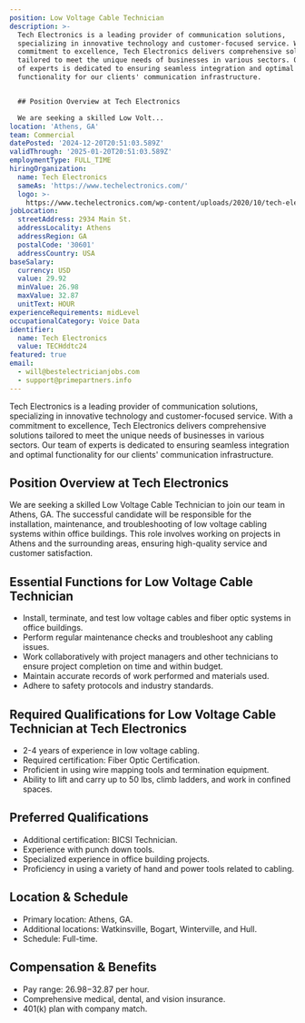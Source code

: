 ```yaml
---
position: Low Voltage Cable Technician
description: >-
  Tech Electronics is a leading provider of communication solutions,
  specializing in innovative technology and customer-focused service. With a
  commitment to excellence, Tech Electronics delivers comprehensive solutions
  tailored to meet the unique needs of businesses in various sectors. Our team
  of experts is dedicated to ensuring seamless integration and optimal
  functionality for our clients' communication infrastructure.


  ## Position Overview at Tech Electronics

  We are seeking a skilled Low Volt...
location: 'Athens, GA'
team: Commercial
datePosted: '2024-12-20T20:51:03.589Z'
validThrough: '2025-01-20T20:51:03.589Z'
employmentType: FULL_TIME
hiringOrganization:
  name: Tech Electronics
  sameAs: 'https://www.techelectronics.com/'
  logo: >-
    https://www.techelectronics.com/wp-content/uploads/2020/10/tech-electronics-logo.png
jobLocation:
  streetAddress: 2934 Main St.
  addressLocality: Athens
  addressRegion: GA
  postalCode: '30601'
  addressCountry: USA
baseSalary:
  currency: USD
  value: 29.92
  minValue: 26.98
  maxValue: 32.87
  unitText: HOUR
experienceRequirements: midLevel
occupationalCategory: Voice Data
identifier:
  name: Tech Electronics
  value: TECHddtc24
featured: true
email:
  - will@bestelectricianjobs.com
  - support@primepartners.info
---
```




Tech Electronics is a leading provider of communication solutions, specializing in innovative technology and customer-focused service. With a commitment to excellence, Tech Electronics delivers comprehensive solutions tailored to meet the unique needs of businesses in various sectors. Our team of experts is dedicated to ensuring seamless integration and optimal functionality for our clients' communication infrastructure.

## Position Overview at Tech Electronics
We are seeking a skilled Low Voltage Cable Technician to join our team in Athens, GA. The successful candidate will be responsible for the installation, maintenance, and troubleshooting of low voltage cabling systems within office buildings. This role involves working on projects in Athens and the surrounding areas, ensuring high-quality service and customer satisfaction.

## Essential Functions for Low Voltage Cable Technician
- Install, terminate, and test low voltage cables and fiber optic systems in office buildings.
- Perform regular maintenance checks and troubleshoot any cabling issues.
- Work collaboratively with project managers and other technicians to ensure project completion on time and within budget.
- Maintain accurate records of work performed and materials used.
- Adhere to safety protocols and industry standards.

## Required Qualifications for Low Voltage Cable Technician at Tech Electronics
- 2-4 years of experience in low voltage cabling.
- Required certification: Fiber Optic Certification.
- Proficient in using wire mapping tools and termination equipment.
- Ability to lift and carry up to 50 lbs, climb ladders, and work in confined spaces.

## Preferred Qualifications
- Additional certification: BICSI Technician.
- Experience with punch down tools.
- Specialized experience in office building projects.
- Proficiency in using a variety of hand and power tools related to cabling.

## Location & Schedule
- Primary location: Athens, GA.
- Additional locations: Watkinsville, Bogart, Winterville, and Hull.
- Schedule: Full-time.

## Compensation & Benefits
- Pay range: $26.98-$32.87 per hour.
- Comprehensive medical, dental, and vision insurance.
- 401(k) plan with company match.
